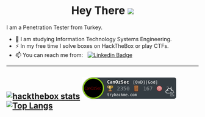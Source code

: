 <p align="center">
<h1 align="center">Hey There <img src="https://media.giphy.com/media/hvRJCLFzcasrR4ia7z/giphy.gif" width="40"></h1>


I am a Penetration Tester from Turkey.

- 🌱 I am studying Information Technology Systems Engineering.
- ⚡ In my free time I solve boxes on HackTheBox or play CTFs.
- 📫 You can reach me from: &nbsp; [![Linkedin Badge](https://img.shields.io/badge/-CanOzSec-blue?style=flat&logo=Linkedin&logoColor=white)](https://www.linkedin.com/in/CanOzSec)


---


[![hackthebox stats](https://www.hackthebox.com/badge/image/1059085)](https://app.hackthebox.com/users/1059085)
[![tryhackme stats](https://raw.githubusercontent.com/CanOzSec/CanOzSec/master/assets/thm_propic.png)](https://tryhackme.com/p/CanOzSec) <br>
[![Top Langs](https://github-readme-stats.vercel.app/api/top-langs/?username=CanOzSec&layout=compact&theme=vision-friendly-dark)](https://github.com/anuraghazra/github-readme-stats) 
---
